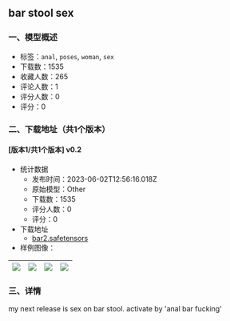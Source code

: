 ## bar stool sex
### 一、模型概述

- 标签：`anal`, `poses`, `woman`, `sex`
- 下载数：1535
- 收藏人数：265
- 评论人数：1
- 评分人数：0
- 评分：0

### 二、下载地址（共1个版本）

#### [版本1/共1个版本] v0.2

- 统计数据
  - 发布时间：2023-06-02T12:56:16.018Z
  - 原始模型：Other
  - 下载数：1535
  - 评分人数：0
  - 评分：0
- 下载地址
  - [bar2.safetensors](https://civitai.com/api/download/models/87657)
- 样例图像：

| <img src="https://image.civitai.com/xG1nkqKTMzGDvpLrqFT7WA/7555579d-5d36-437b-b03e-e3da156ec6f3/width=450/1004671.jpeg" /> | <img src="https://image.civitai.com/xG1nkqKTMzGDvpLrqFT7WA/4d5c6174-d771-4267-bdc4-b8f54f9395fc/width=450/1004677.jpeg" /> | <img src="https://image.civitai.com/xG1nkqKTMzGDvpLrqFT7WA/64e2c36c-59f9-4b2a-8f67-c55d94862e37/width=450/1004679.jpeg" /> | <img src="https://image.civitai.com/xG1nkqKTMzGDvpLrqFT7WA/53044bd4-a581-49d1-a2fb-04c95ad3a0d6/width=450/1004690.jpeg" /> |
| ---- | ---- | ---- | ---- |


### 三、详情
<p>my next release is sex on bar stool. activate by 'anal bar fucking'</p>